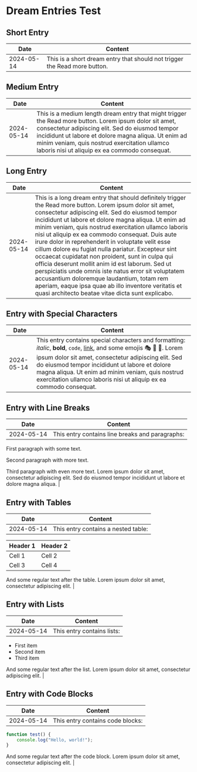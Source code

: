 # Dream Entries Test

## Short Entry
| Date       | Content |
|------------|---------|
| 2024-05-14 | This is a short dream entry that should not trigger the Read more button. |

## Medium Entry
| Date       | Content |
|------------|---------|
| 2024-05-14 | This is a medium length dream entry that might trigger the Read more button. Lorem ipsum dolor sit amet, consectetur adipiscing elit. Sed do eiusmod tempor incididunt ut labore et dolore magna aliqua. Ut enim ad minim veniam, quis nostrud exercitation ullamco laboris nisi ut aliquip ex ea commodo consequat. |

## Long Entry
| Date       | Content |
|------------|---------|
| 2024-05-14 | This is a long dream entry that should definitely trigger the Read more button. Lorem ipsum dolor sit amet, consectetur adipiscing elit. Sed do eiusmod tempor incididunt ut labore et dolore magna aliqua. Ut enim ad minim veniam, quis nostrud exercitation ullamco laboris nisi ut aliquip ex ea commodo consequat. Duis aute irure dolor in reprehenderit in voluptate velit esse cillum dolore eu fugiat nulla pariatur. Excepteur sint occaecat cupidatat non proident, sunt in culpa qui officia deserunt mollit anim id est laborum. Sed ut perspiciatis unde omnis iste natus error sit voluptatem accusantium doloremque laudantium, totam rem aperiam, eaque ipsa quae ab illo inventore veritatis et quasi architecto beatae vitae dicta sunt explicabo. |

## Entry with Special Characters
| Date       | Content |
|------------|---------|
| 2024-05-14 | This entry contains special characters and formatting: *italic*, **bold**, `code`, [link](https://example.com), and some emojis 🎭 🌙 💫. Lorem ipsum dolor sit amet, consectetur adipiscing elit. Sed do eiusmod tempor incididunt ut labore et dolore magna aliqua. Ut enim ad minim veniam, quis nostrud exercitation ullamco laboris nisi ut aliquip ex ea commodo consequat. |

## Entry with Line Breaks
| Date       | Content |
|------------|---------|
| 2024-05-14 | This entry contains line breaks and paragraphs:

First paragraph with some text.

Second paragraph with more text.

Third paragraph with even more text. Lorem ipsum dolor sit amet, consectetur adipiscing elit. Sed do eiusmod tempor incididunt ut labore et dolore magna aliqua. |

## Entry with Tables
| Date       | Content |
|------------|---------|
| 2024-05-14 | This entry contains a nested table:

| Header 1 | Header 2 |
|----------|----------|
| Cell 1   | Cell 2   |
| Cell 3   | Cell 4   |

And some regular text after the table. Lorem ipsum dolor sit amet, consectetur adipiscing elit. |

## Entry with Lists
| Date       | Content |
|------------|---------|
| 2024-05-14 | This entry contains lists:

- First item
- Second item
- Third item

And some regular text after the list. Lorem ipsum dolor sit amet, consectetur adipiscing elit. |

## Entry with Code Blocks
| Date       | Content |
|------------|---------|
| 2024-05-14 | This entry contains code blocks:

```javascript
function test() {
    console.log("Hello, world!");
}
```

And some regular text after the code block. Lorem ipsum dolor sit amet, consectetur adipiscing elit. | 